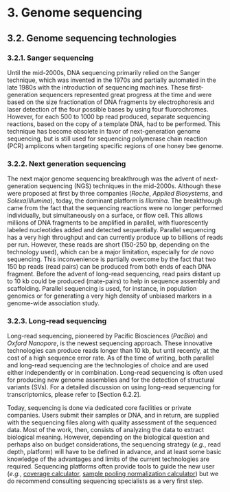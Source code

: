 # 3. Genome sequencing

## 3.2. Genome sequencing technologies

### 3.2.1. Sanger sequencing

Until the mid-2000s, DNA sequencing primarily relied on the Sanger technique, which was invented in the 1970s and partially automated in the late 1980s with the introduction of sequencing machines. These first-generation sequencers represented great progress at the time and were based on the size fractionation of DNA fragments by electrophoresis and laser detection of the four possible bases by using four fluorochromes. However, for each 500 to 1000 bp read produced, separate sequencing reactions, based on the copy of a template DNA, had to be performed. This technique has become obsolete in favor of next-generation genome sequencing, but is still used for sequencing polymerase chain reaction (PCR) amplicons when targeting specific regions of one honey bee genome.

### 3.2.2. Next generation sequencing

The next major genome sequencing breakthrough was the advent of next-generation sequencing (NGS) techniques in the mid-2000s. Although these were proposed at first by three companies (*Roche*, *Applied Biosystems*, and *Solexa*/*Illumina*), today, the dominant platform is *Illumina*. The breakthrough came from the fact that the sequencing reactions were no longer performed individually, but simultaneously on a surface, or flow cell. This allows millions of DNA fragments to be amplified in parallel, with fluorescently labeled nucleotides added and detected sequentially. Parallel sequencing has a very high throughput and can currently produce up to billions of reads per run. However, these reads are short (150-250 bp, depending on the technology used), which can be a major limitation, especially for *de novo* sequencing. This inconvenience is partially overcome by the fact that two 150 bp reads (read pairs) can be produced from both ends of each DNA fragment. Before the advent of long-read sequencing, read pairs distant up to 10 kb could be produced (mate-pairs) to help in sequence assembly and scaffolding. Parallel sequencing is used, for instance, in population genomics or for generating a very high density of unbiased markers in a genome-wide association study.

### 3.2.3. Long-read sequencing

Long-read sequencing, pioneered by Pacific Biosciences (*PacBio*) and *Oxford Nanopore*, is the newest sequencing approach. These innovative technologies can produce reads longer than 10 kb, but until recently, at the cost of a high sequence error rate. As of the time of writing, both parallel and long-read sequencing are the technologies of choice and are used either independently or in combination. Long-read sequencing is often used for producing new genome assemblies and for the detection of structural variants (SVs). For a detailed discussion on using long-read sequencing for transcriptomics, please refer to [Section 6.2.2].

Today, sequencing is done via dedicated core facilities or private companies. Users submit their samples or DNA, and in return, are supplied with the sequencing files along with quality assessment of the sequenced data. Most of the work, then, consists of analyzing the data to extract biological meaning. However, depending on the biological question and perhaps also on budget considerations, the sequencing strategy (*e.g.*, read depth, platform) will have to be defined in advance, and at least some basic knowledge of the advantages and limits of the current technologies are required. Sequencing platforms often provide tools to guide the new user (*e.g.*, [coverage calculator](https://support.illumina.com/downloads/sequencing_coverage_calculator.html), [sample pooling normalization calculator](https://www.idtdna.com/Calc/library-concentration-conversion)) but we do recommend consulting sequencing specialists as a very first step.
